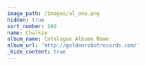 ```yaml
---
image_path: /images/al_one.png
hidden: true
sort_number: 100
name: Chalkie
album_name: Catalogue Albumn Name
album_url: 'http://goldenrobotrecords.com/'
_hide_content: true
---
```

